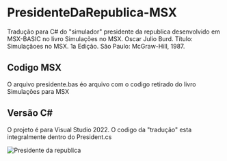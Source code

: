 # PresidenteDaRepublica-MSX
 Tradução para C# do "simulador" presidente da republica desenvolvido em MSX-BASIC no livro Simulações no MSX. 
 Oscar Julio Burd. Título: Simulaçãoes no MSX. 1a Edição. São Paulo: McGraw-Hill, 1987.

## Codigo MSX
O arquivo presidente.bas éo arquivo com o codigo retirado do livro Simulações para MSX

## Versão C#
O projeto é para Visual Studio 2022. O codigo da "tradução" esta integralmente dentro do President.cs

![Presidente da republica]([https://github.com/[username]/[reponame]/blob/[branch]/image.jpg?raw=true](https://github.com/bsdrago/PresidenteDaRepublica-MSX/blob/main/pics/screenshot.png?raw=true))

